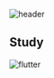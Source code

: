 ![header](https://capsule-render.vercel.app/api?text=junyoung&fontSize=40)

## Study

<img alt="flutter" src ="https://img.shields.io/badge/flutter-02569B.svg?&style=for-the-badge&logo=flutter&logoColor=BLUE"/>



